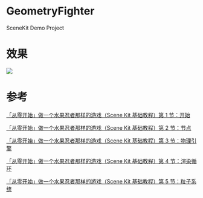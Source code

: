 # GeometryFighter

SceneKit Demo Project

# 效果

![](https://github.com/songkuixi/GeometryFighter/blob/master/Resources/SCREENSHOT.png)

# 参考

[「从零开始」做一个水果忍者那样的游戏（Scene Kit 基础教程）第 1 节：开始](http://iosinit.com/2016/04/scenekit-01/)

[「从零开始」做一个水果忍者那样的游戏（Scene Kit 基础教程）第 2 节：节点](http://iosinit.com/2016/05/scenekit-02/)

[「从零开始」做一个水果忍者那样的游戏（Scene Kit 基础教程）第 3 节：物理引擎](http://iosinit.com/2016/05/scenekit-03/)

[「从零开始」做一个水果忍者那样的游戏（Scene Kit 基础教程）第 4 节：渲染循环](http://iosinit.com/2016/06/scenekit-04/)

[「从零开始」做一个水果忍者那样的游戏（Scene Kit 基础教程）第 5 节：粒子系统](http://iosinit.com/2016/08/scenekit-05/)


